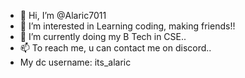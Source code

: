 - 👋 Hi, I’m @Alaric7011
- 👀 I’m interested in Learning coding, making friends!!
- 🌱 I’m currently doing my B Tech in CSE..
- 📫 To reach me, u can contact me on discord..
-    My dc username: its_alaric

<!---
Alaric7011/Alaric7011 is a ✨ special ✨ repository because its `README.md` (this file) appears on your GitHub profile.
You can click the Preview link to take a look at your changes.
--->
